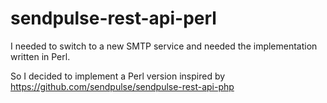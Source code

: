 # sendpulse-rest-api-perl
I needed to switch to a new SMTP service and needed the implementation written in Perl.

So I decided to implement a Perl version inspired by https://github.com/sendpulse/sendpulse-rest-api-php
